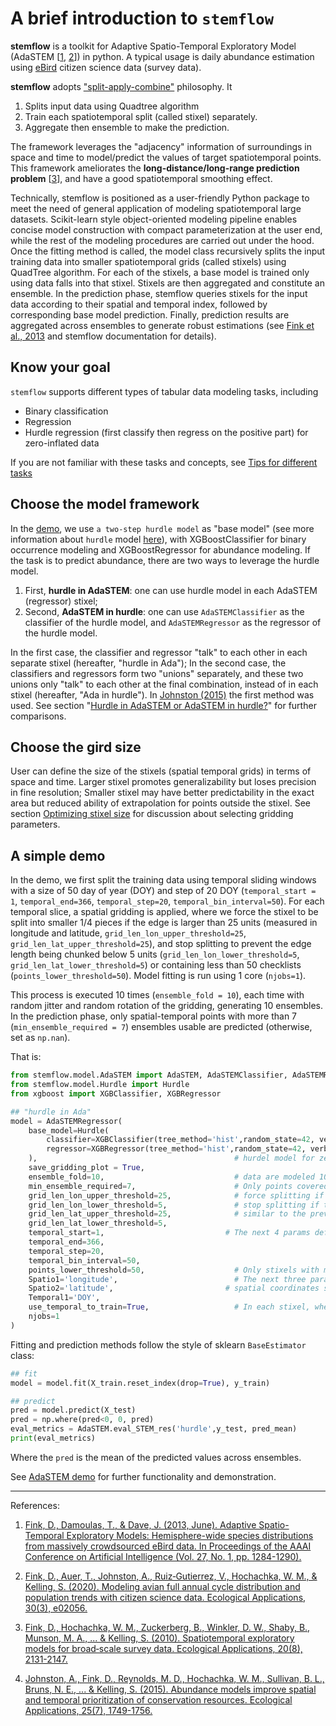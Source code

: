 # A brief introduction to `stemflow`

**stemflow** is a toolkit for Adaptive Spatio-Temporal Exploratory Model (AdaSTEM \[[1](https://ojs.aaai.org/index.php/AAAI/article/view/8484), [2](https://esajournals.onlinelibrary.wiley.com/doi/full/10.1002/eap.2056)\]) in python. A typical usage is daily abundance estimation using [eBird](https://ebird.org/home) citizen science data (survey data). 

**stemflow** adopts ["split-apply-combine"](https://vita.had.co.nz/papers/plyr.pdf) philosophy. It 

1. Splits input data using Quadtree algorithm
1. Train each spatiotemporal split (called stixel) separately.
1. Aggregate then ensemble to make the prediction.


The framework leverages the "adjacency" information of surroundings in space and time to model/predict the values of target spatiotemporal points. This framework ameliorates the **long-distance/long-range prediction problem** [[3](https://esajournals.onlinelibrary.wiley.com/doi/abs/10.1890/09-1340.1)], and have a good spatiotemporal smoothing effect.


Technically, stemflow is positioned as a user-friendly Python package to meet the need of general application of modeling spatiotemporal large datasets. Scikit-learn style object-oriented modeling pipeline enables concise model construction with compact parameterization at the user end, while the rest of the modeling procedures are carried out under the hood. Once the fitting method is called, the model class recursively splits the input training data into smaller spatiotemporal grids (called stixels) using QuadTree algorithm. For each of the stixels, a base model is trained only using data falls into that stixel. Stixels are then aggregated and constitute an ensemble. In the prediction phase, stemflow queries stixels for the input data according to their spatial and temporal index, followed by corresponding base model prediction. Finally, prediction results are aggregated across ensembles to generate robust estimations (see [Fink et al., 2013](https://ojs.aaai.org/index.php/AAAI/article/view/8484) and stemflow documentation for details).

## Know your goal

`stemflow` supports different types of tabular data modeling tasks, including

- Binary classification
- Regression
- Hurdle regression (first classify then regress on the positive part) for zero-inflated data

If you are not familiar with these tasks and concepts, see [Tips for different tasks](https://chenyangkang.github.io/stemflow/Tips/Tips_for_different_tasks.html)

## Choose the model framework

In the [demo](https://chenyangkang.github.io/stemflow/Examples/01.AdaSTEM_demo.html), we use `a two-step hurdle model` as "base model" (see more information about `hurdle` model [here](https://chenyangkang.github.io/stemflow/Tips/Tips_for_different_tasks.html)), with XGBoostClassifier for binary occurrence modeling and XGBoostRegressor for abundance modeling. If the task is to predict abundance, there are two ways to leverage the hurdle model. 

1. First, **hurdle in AdaSTEM**: one can use hurdle model in each AdaSTEM (regressor) stixel; 
1. Second, **AdaSTEM in hurdle**: one can use `AdaSTEMClassifier` as the classifier of the hurdle model, and `AdaSTEMRegressor` as the regressor of the hurdle model. 

In the first case, the classifier and regressor "talk" to each other in each separate stixel (hereafter, "hurdle in Ada"); In the second case, the classifiers and regressors form two "unions" separately, and these two unions only "talk" to each other at the final combination, instead of in each stixel (hereafter, "Ada in hurdle"). In [Johnston (2015)](https://esajournals.onlinelibrary.wiley.com/doi/full/10.1890/14-1826.1) the first method was used. See section "[Hurdle in AdaSTEM or AdaSTEM in hurdle?](https://chenyangkang.github.io/stemflow/Examples/05.Hurdle_in_ada_or_ada_in_hurdle.html)" for further comparisons.

## Choose the gird size
User can define the size of the stixels (spatial temporal grids) in terms of space and time. Larger stixel promotes generalizability but loses precision in fine resolution; Smaller stixel may have better predictability in the exact area but reduced ability of extrapolation for points outside the stixel. See section [Optimizing stixel size](https://chenyangkang.github.io/stemflow/Examples/07.Optimizing_stixel_size.html) for discussion about selecting gridding parameters.

## A simple demo
In the demo, we first split the training data using temporal sliding windows with a size of 50 day of year (DOY) and step of 20 DOY (`temporal_start = 1`, `temporal_end=366`, `temporal_step=20`, `temporal_bin_interval=50`). For each temporal slice, a spatial gridding is applied, where we force the stixel to be split into smaller 1/4 pieces if the edge is larger than 25 units (measured in longitude and latitude, `grid_len_lon_upper_threshold=25`, `grid_len_lat_upper_threshold=25`), and stop splitting to prevent the edge length being chunked below 5 units (`grid_len_lon_lower_threshold=5`, `grid_len_lat_lower_threshold=5`) or containing less than 50 checklists (`points_lower_threshold=50`).  Model fitting is run using 1 core (`njobs=1`).

This process is executed 10 times (`ensemble_fold = 10`), each time with random jitter and random rotation of the gridding, generating 10 ensembles. In the prediction phase, only spatial-temporal points with more than 7 (`min_ensemble_required = 7`) ensembles usable are predicted (otherwise, set as `np.nan`).

That is:

```py
from stemflow.model.AdaSTEM import AdaSTEM, AdaSTEMClassifier, AdaSTEMRegressor
from stemflow.model.Hurdle import Hurdle
from xgboost import XGBClassifier, XGBRegressor

## "hurdle in Ada"
model = AdaSTEMRegressor(
    base_model=Hurdle(
        classifier=XGBClassifier(tree_method='hist',random_state=42, verbosity = 0, n_jobs=1),
        regressor=XGBRegressor(tree_method='hist',random_state=42, verbosity = 0, n_jobs=1)
    ),                                            # hurdel model for zero-inflated problem (e.g., count)
    save_gridding_plot = True,
    ensemble_fold=10,                             # data are modeled 10 times, each time with jitter and rotation in Quadtree algo
    min_ensemble_required=7,                      # Only points covered by > 7 stixels will be predicted
    grid_len_lon_upper_threshold=25,              # force splitting if the longitudinal edge of grid exceeds 25
    grid_len_lon_lower_threshold=5,               # stop splitting if the longitudinal edge of grid fall short 5
    grid_len_lat_upper_threshold=25,              # similar to the previous one, but latitudinal
    grid_len_lat_lower_threshold=5,               
    temporal_start=1,                           # The next 4 params define the temporal sliding window
    temporal_end=366,                            
    temporal_step=20,
    temporal_bin_interval=50,
    points_lower_threshold=50,                    # Only stixels with more than 50 samples are trained
    Spatio1='longitude',                          # The next three params define the name of 
    Spatio2='latitude',                         # spatial coordinates shown in the dataframe
    Temporal1='DOY',
    use_temporal_to_train=True,                   # In each stixel, whether 'DOY' should be a predictor
    njobs=1
)
```


Fitting and prediction methods follow the style of sklearn `BaseEstimator` class:

```py
## fit
model = model.fit(X_train.reset_index(drop=True), y_train)

## predict
pred = model.predict(X_test)
pred = np.where(pred<0, 0, pred)
eval_metrics = AdaSTEM.eval_STEM_res('hurdle',y_test, pred_mean)
print(eval_metrics)
```

Where the `pred` is the mean of the predicted values across ensembles.

See [AdaSTEM demo](https://chenyangkang.github.io/stemflow/Examples/01.AdaSTEM_demo.html) for further functionality and demonstration.

-----
References:

1. [Fink, D., Damoulas, T., & Dave, J. (2013, June). Adaptive Spatio-Temporal Exploratory Models: Hemisphere-wide species distributions from massively crowdsourced eBird data. In Proceedings of the AAAI Conference on Artificial Intelligence (Vol. 27, No. 1, pp. 1284-1290).](https://ojs.aaai.org/index.php/AAAI/article/view/8484)

1. [Fink, D., Auer, T., Johnston, A., Ruiz‐Gutierrez, V., Hochachka, W. M., & Kelling, S. (2020). Modeling avian full annual cycle distribution and population trends with citizen science data. Ecological Applications, 30(3), e02056.](https://esajournals.onlinelibrary.wiley.com/doi/full/10.1002/eap.2056)

1. [Fink, D., Hochachka, W. M., Zuckerberg, B., Winkler, D. W., Shaby, B., Munson, M. A., ... & Kelling, S. (2010). Spatiotemporal exploratory models for broad‐scale survey data. Ecological Applications, 20(8), 2131-2147.](https://esajournals.onlinelibrary.wiley.com/doi/abs/10.1890/09-1340.1)

1. [Johnston, A., Fink, D., Reynolds, M. D., Hochachka, W. M., Sullivan, B. L., Bruns, N. E., ... & Kelling, S. (2015). Abundance models improve spatial and temporal prioritization of conservation resources. Ecological Applications, 25(7), 1749-1756.](https://esajournals.onlinelibrary.wiley.com/doi/full/10.1890/14-1826.1)
